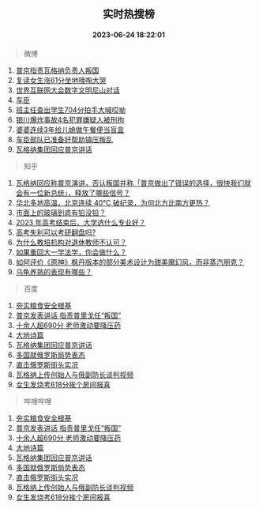 <div align="center"><h2>实时热搜榜</h2><h4>2023-06-24 18:22:01</h4></div>

> 微博  

1. [普京指责瓦格纳负责人叛国](https://s.weibo.com/weibo?q=%23%E6%99%AE%E4%BA%AC%E6%8C%87%E8%B4%A3%E7%93%A6%E6%A0%BC%E7%BA%B3%E8%B4%9F%E8%B4%A3%E4%BA%BA%E5%8F%9B%E5%9B%BD%23&t=31&band_rank=1&Refer=top)<br />
2. [复读女生涨61分坐地嚎啕大哭](https://s.weibo.com/weibo?q=%23%E5%A4%8D%E8%AF%BB%E5%A5%B3%E7%94%9F%E6%B6%A861%E5%88%86%E5%9D%90%E5%9C%B0%E5%9A%8E%E5%95%95%E5%A4%A7%E5%93%AD%23&t=31&band_rank=2&Refer=top)<br />
3. [世界互联网大会数字文明尼山对话](https://s.weibo.com/weibo?q=%23%E4%B8%96%E7%95%8C%E4%BA%92%E8%81%94%E7%BD%91%E5%A4%A7%E4%BC%9A%E6%95%B0%E5%AD%97%E6%96%87%E6%98%8E%E5%B0%BC%E5%B1%B1%E5%AF%B9%E8%AF%9D%23&t=31&band_rank=3&Refer=top)<br />
4. [车臣](https://s.weibo.com/weibo?q=%E8%BD%A6%E8%87%A3&t=31&band_rank=4&Refer=top)<br />
5. [班主任查出学生704分拍手大喊哎呦](https://s.weibo.com/weibo?q=%23%E7%8F%AD%E4%B8%BB%E4%BB%BB%E6%9F%A5%E5%87%BA%E5%AD%A6%E7%94%9F704%E5%88%86%E6%8B%8D%E6%89%8B%E5%A4%A7%E5%96%8A%E5%93%8E%E5%91%A6%23&t=31&band_rank=5&Refer=top)<br />
6. [银川爆炸事故4名犯罪嫌疑人被刑拘](https://s.weibo.com/weibo?q=%23%E9%93%B6%E5%B7%9D%E7%88%86%E7%82%B8%E4%BA%8B%E6%95%854%E5%90%8D%E7%8A%AF%E7%BD%AA%E5%AB%8C%E7%96%91%E4%BA%BA%E8%A2%AB%E5%88%91%E6%8B%98%23&t=31&band_rank=6&Refer=top)<br />
7. [婆婆连续3年给儿媳做午餐便当盲盒](https://s.weibo.com/weibo?q=%23%E5%A9%86%E5%A9%86%E8%BF%9E%E7%BB%AD3%E5%B9%B4%E7%BB%99%E5%84%BF%E5%AA%B3%E5%81%9A%E5%8D%88%E9%A4%90%E4%BE%BF%E5%BD%93%E7%9B%B2%E7%9B%92%23&t=31&band_rank=7&Refer=top)<br />
8. [车臣部队已准备好帮助镇压叛乱](https://s.weibo.com/weibo?q=%23%E8%BD%A6%E8%87%A3%E9%83%A8%E9%98%9F%E5%B7%B2%E5%87%86%E5%A4%87%E5%A5%BD%E5%B8%AE%E5%8A%A9%E9%95%87%E5%8E%8B%E5%8F%9B%E4%B9%B1%23&t=31&band_rank=8&Refer=top)<br />
9. [瓦格纳集团回应普京讲话](https://s.weibo.com/weibo?q=%23%E7%93%A6%E6%A0%BC%E7%BA%B3%E9%9B%86%E5%9B%A2%E5%9B%9E%E5%BA%94%E6%99%AE%E4%BA%AC%E8%AE%B2%E8%AF%9D%23&t=31&band_rank=9&Refer=top)<br />

> 知乎  

1. [瓦格纳回应称普京演讲，否认叛国并称「普京做出了错误的选择，很快我们就会有一位新总统」，释放了哪些信号？](https://www.zhihu.com/question/608279921)<br />
2. [华北多地高温，北京连续 40℃ 破纪录，为何北方比南方更热？](https://www.zhihu.com/question/608255644)<br />
3. [市面上的玻璃到底有铅没铅？](https://www.zhihu.com/question/606342982)<br />
4. [2023 年高考结束后，大学选什么专业好？](https://www.zhihu.com/question/603802531)<br />
5. [高考失利可以考研翻盘吗?](https://www.zhihu.com/question/608117599)<br />
6. [为什么教培机构对退休教师不认可？](https://www.zhihu.com/question/588498394)<br />
7. [如果重回大一学法学，你会做什么？](https://www.zhihu.com/question/600551602)<br />
8. [如何评价《原神》枫丹版本的部分美术设计为甜美魔幻风，而非蒸汽朋克？](https://www.zhihu.com/question/608230338)<br />
9. [乌龟养熟的表现有哪些？](https://www.zhihu.com/question/597512707)<br />

> 百度  

1. [夯实粮食安全根基](https://www.baidu.com/s?wd=%E5%A4%AF%E5%AE%9E%E7%B2%AE%E9%A3%9F%E5%AE%89%E5%85%A8%E6%A0%B9%E5%9F%BA&sa=fyb_news&rsv_dl=fyb_news)<br />
2. [普京发表讲话 指责普里戈任“叛国”](https://www.baidu.com/s?wd=%E6%99%AE%E4%BA%AC%E5%8F%91%E8%A1%A8%E8%AE%B2%E8%AF%9D+%E6%8C%87%E8%B4%A3%E6%99%AE%E9%87%8C%E6%88%88%E4%BB%BB%E2%80%9C%E5%8F%9B%E5%9B%BD%E2%80%9D&sa=fyb_news&rsv_dl=fyb_news)<br />
3. [十余人超690分 老师激动要降压药](https://www.baidu.com/s?wd=%E5%8D%81%E4%BD%99%E4%BA%BA%E8%B6%85690%E5%88%86+%E8%80%81%E5%B8%88%E6%BF%80%E5%8A%A8%E8%A6%81%E9%99%8D%E5%8E%8B%E8%8D%AF&sa=fyb_news&rsv_dl=fyb_news)<br />
4. [大地诗篇](https://www.baidu.com/s?wd=%E5%A4%A7%E5%9C%B0%E8%AF%97%E7%AF%87&sa=fyb_news&rsv_dl=fyb_news)<br />
5. [瓦格纳集团回应普京讲话](https://www.baidu.com/s?wd=%E7%93%A6%E6%A0%BC%E7%BA%B3%E9%9B%86%E5%9B%A2%E5%9B%9E%E5%BA%94%E6%99%AE%E4%BA%AC%E8%AE%B2%E8%AF%9D&sa=fyb_news&rsv_dl=fyb_news)<br />
6. [多国就俄罗斯局势表态](https://www.baidu.com/s?wd=%E5%A4%9A%E5%9B%BD%E5%B0%B1%E4%BF%84%E7%BD%97%E6%96%AF%E5%B1%80%E5%8A%BF%E8%A1%A8%E6%80%81&sa=fyb_news&rsv_dl=fyb_news)<br />
7. [直击俄罗斯街头实况](https://www.baidu.com/s?wd=%E7%9B%B4%E5%87%BB%E4%BF%84%E7%BD%97%E6%96%AF%E8%A1%97%E5%A4%B4%E5%AE%9E%E5%86%B5&sa=fyb_news&rsv_dl=fyb_news)<br />
8. [瓦格纳上传创始人与俄副防长谈判视频](https://www.baidu.com/s?wd=%E7%93%A6%E6%A0%BC%E7%BA%B3%E4%B8%8A%E4%BC%A0%E5%88%9B%E5%A7%8B%E4%BA%BA%E4%B8%8E%E4%BF%84%E5%89%AF%E9%98%B2%E9%95%BF%E8%B0%88%E5%88%A4%E8%A7%86%E9%A2%91&sa=fyb_news&rsv_dl=fyb_news)<br />
9. [女生发烧考618分挨个房间报喜](https://www.baidu.com/s?wd=%E5%A5%B3%E7%94%9F%E5%8F%91%E7%83%A7%E8%80%83618%E5%88%86%E6%8C%A8%E4%B8%AA%E6%88%BF%E9%97%B4%E6%8A%A5%E5%96%9C&sa=fyb_news&rsv_dl=fyb_news)<br />

> 哔哩哔哩  

1. [夯实粮食安全根基](https://www.baidu.com/s?wd=%E5%A4%AF%E5%AE%9E%E7%B2%AE%E9%A3%9F%E5%AE%89%E5%85%A8%E6%A0%B9%E5%9F%BA&sa=fyb_news&rsv_dl=fyb_news)<br />
2. [普京发表讲话 指责普里戈任“叛国”](https://www.baidu.com/s?wd=%E6%99%AE%E4%BA%AC%E5%8F%91%E8%A1%A8%E8%AE%B2%E8%AF%9D+%E6%8C%87%E8%B4%A3%E6%99%AE%E9%87%8C%E6%88%88%E4%BB%BB%E2%80%9C%E5%8F%9B%E5%9B%BD%E2%80%9D&sa=fyb_news&rsv_dl=fyb_news)<br />
3. [十余人超690分 老师激动要降压药](https://www.baidu.com/s?wd=%E5%8D%81%E4%BD%99%E4%BA%BA%E8%B6%85690%E5%88%86+%E8%80%81%E5%B8%88%E6%BF%80%E5%8A%A8%E8%A6%81%E9%99%8D%E5%8E%8B%E8%8D%AF&sa=fyb_news&rsv_dl=fyb_news)<br />
4. [大地诗篇](https://www.baidu.com/s?wd=%E5%A4%A7%E5%9C%B0%E8%AF%97%E7%AF%87&sa=fyb_news&rsv_dl=fyb_news)<br />
5. [瓦格纳集团回应普京讲话](https://www.baidu.com/s?wd=%E7%93%A6%E6%A0%BC%E7%BA%B3%E9%9B%86%E5%9B%A2%E5%9B%9E%E5%BA%94%E6%99%AE%E4%BA%AC%E8%AE%B2%E8%AF%9D&sa=fyb_news&rsv_dl=fyb_news)<br />
6. [多国就俄罗斯局势表态](https://www.baidu.com/s?wd=%E5%A4%9A%E5%9B%BD%E5%B0%B1%E4%BF%84%E7%BD%97%E6%96%AF%E5%B1%80%E5%8A%BF%E8%A1%A8%E6%80%81&sa=fyb_news&rsv_dl=fyb_news)<br />
7. [直击俄罗斯街头实况](https://www.baidu.com/s?wd=%E7%9B%B4%E5%87%BB%E4%BF%84%E7%BD%97%E6%96%AF%E8%A1%97%E5%A4%B4%E5%AE%9E%E5%86%B5&sa=fyb_news&rsv_dl=fyb_news)<br />
8. [瓦格纳上传创始人与俄副防长谈判视频](https://www.baidu.com/s?wd=%E7%93%A6%E6%A0%BC%E7%BA%B3%E4%B8%8A%E4%BC%A0%E5%88%9B%E5%A7%8B%E4%BA%BA%E4%B8%8E%E4%BF%84%E5%89%AF%E9%98%B2%E9%95%BF%E8%B0%88%E5%88%A4%E8%A7%86%E9%A2%91&sa=fyb_news&rsv_dl=fyb_news)<br />
9. [女生发烧考618分挨个房间报喜](https://www.baidu.com/s?wd=%E5%A5%B3%E7%94%9F%E5%8F%91%E7%83%A7%E8%80%83618%E5%88%86%E6%8C%A8%E4%B8%AA%E6%88%BF%E9%97%B4%E6%8A%A5%E5%96%9C&sa=fyb_news&rsv_dl=fyb_news)<br />
